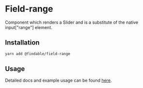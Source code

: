 # Field-range

Component which renders a Slider and is a substitute of the native input["range"] element.

## Installation

```sh
yarn add @findable/field-range
```

## Usage

Detailed docs and example usage can be found [here](https://atlaskit.atlassian.com/packages/core/field-range).
